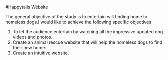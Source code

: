 #Happytails Website

The general objective of the study is to entertain will finding home to homeless dogs.I would like to achieve the following specific objectives
1.	To let the audience entertain by watching all the impressive updated dog videos and photos.
2.	Create an animal rescue website that will help the homeless dogs to find their new home.
3.	Create an intuitive website.

